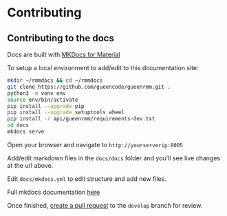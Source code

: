 # Contributing

## Contributing to the docs

Docs are built with [MKDocs for Material](https://squidfunk.github.io/mkdocs-material/)

To setup a local environment to add/edit to this documentation site:

```bash
mkdir ~/rmmdocs && cd ~/rmmdocs
git clone https://github.com/gueencode/gueenrmm.git .
python3 -m venv env
source env/bin/activate
pip install --upgrade pip
pip install --upgrade setuptools wheel
pip install -r api/gueenrmm/requirements-dev.txt
cd docs
mkdocs serve
```

Open your browser and navigate to `http://yourserverip:8005`

Add/edit markdown files in the `docs/docs` folder and you'll see live changes at the url above.

Edit `docs/mkdocs.yml` to edit structure and add new files.

Full mkdocs documentation [here](https://squidfunk.github.io/mkdocs-material/getting-started/)

Once finished, [create a pull request](https://www.digitalocean.com/community/tutorials/how-to-create-a-pull-request-on-github) to the `develop` branch for review.
